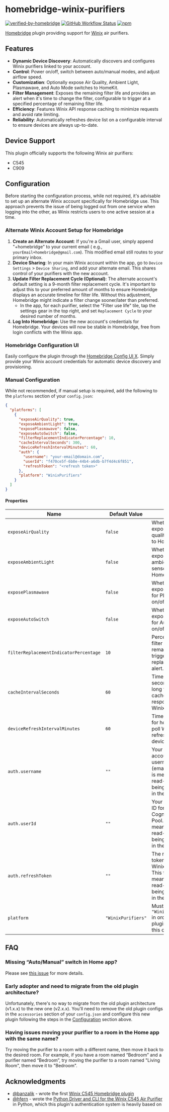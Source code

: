 # homebridge-winix-purifiers

[![verified-by-homebridge](https://badgen.net/badge/homebridge/verified/purple)](https://github.com/homebridge/homebridge/wiki/Verified-Plugins)
[![GitHub Workflow Status](https://img.shields.io/github/actions/workflow/status/regaw-leinad/homebridge-winix-purifiers/build.yml)](https://github.com/regaw-leinad/homebridge-winix-purifiers/actions)
[![npm](https://img.shields.io/npm/dt/homebridge-winix-purifiers)](https://www.npmjs.com/package/homebridge-winix-purifiers)

[Homebridge](https://homebridge.io) plugin providing support for [Winix](https://www.winixamerica.com) air purifiers.

## Features

- **Dynamic Device Discovery**: Automatically discovers and configures Winix purifiers linked to your account.
- **Control**: Power on/off, switch between auto/manual modes, and adjust airflow speed.
- **Customization**: Optionally expose Air Quality, Ambient Light, Plasmawave, and Auto Mode switches to HomeKit.
- **Filter Management**: Exposes the remaining filter life and provides an alert when it's time to change the filter,
  configurable to trigger at a specified percentage of remaining filter life.
- **Efficiency**: Features Winix API response caching to minimize requests and avoid rate limiting.
- **Reliability**: Automatically refreshes device list on a configurable interval to ensure devices are always
  up-to-date.

## Device Support

This plugin officially supports the following Winix air purifiers:

* C545
* C909

## Configuration

Before starting the configuration process, while not required, it's advisable to set up an alternate Winix account
specifically for Homebridge use. This approach prevents the issue of being logged out from one service when logging into
the other, as Winix restricts users to one active session at a time.

### Alternate Winix Account Setup for Homebridge

1. **Create an Alternate Account**: If you're a Gmail user, simply append "+homebridge" to your current email (
   e.g., `yourEmail+homebridge@gmail.com`). This modified email still routes to your primary inbox.
2. **Device Sharing**: In your main Winix account within the app, go to `Device Settings` > `Device Sharing`, and add
   your alternate email. This shares control of your purifiers with the new account.
3. **Update Filter Replacement Cycle (Optional)**: The alternate account's default setting is a 9-month filter
   replacement cycle. It's important to adjust this to your preferred amount of months to ensure Homebridge displays an
   accurate timeline for filter life. Without this adjustment, Homebridge might indicate a filter change sooner/later
   than preferred.
    - In the app, for each purifier, select the "Filter use life" tile, tap the settings gear in the top right, and
      set `Replacement Cycle` to your desired number of months.
4. **Log Into Homebridge**: Use the new account's credentials for Homebridge. Your devices will now be stable in
   Homebridge, free from login conflicts with the Winix app.

### Homebridge Configuration UI

Easily configure the plugin through the [Homebridge Config UI X](https://www.npmjs.com/package/homebridge-config-ui-x).
Simply provide your Winix account credentials for automatic device discovery and provisioning.

### Manual Configuration

While not recommended, if manual setup is required, add the following to the `platforms` section of your `config.json`:

```json
{
  "platforms": [
    {
      "exposeAirQuality": true,
      "exposeAmbientLight": true,
      "exposePlasmawave": false,
      "exposeAutoSwitch": false,
      "filterReplacementIndicatorPercentage": 10,
      "cacheIntervalSeconds": 300,
      "deviceRefreshIntervalMinutes": 60,
      "auth": {
        "username": "your-email@domain.com",
        "userId": "f470ce5f-6b8e-44b4-a6db-b7f4d4c6f851",
        "refreshToken": "<refresh token>"
      },
      "platform": "WinixPurifiers"
    }
  ]
}
```

#### Properties

| Name                                   | Default Value      | Note                                                                                                               |
|----------------------------------------|--------------------|--------------------------------------------------------------------------------------------------------------------|
| `exposeAirQuality`                     | `false`            | Whether to expose the air quality sensors to HomeKit.                                                              |
| `exposeAmbientLight`                   | `false`            | Whether to expose the ambient light sensors to HomeKit.                                                            |
| `exposePlasmawave`                     | `false`            | Whether to expose switches for Plasmawave on/off.                                                                  |
| `exposeAutoSwitch`                     | `false`            | Whether to expose switches for Auto mode on/off.                                                                   |
| `filterReplacementIndicatorPercentage` | `10`               | Percentage of filter life remaining to trigger a filter replacement alert.                                         |
| `cacheIntervalSeconds`                 | `60`               | Time, in seconds, for how long to reuse cached responses from Winix.                                               |
| `deviceRefreshIntervalMinutes`         | `60`               | Time, in minutes, for how often to poll Winix to refresh the device list.                                          |
| `auth.username`                        | `""`               | Your Winix account username (email). This field is meant to be read-only after being generated in the UI.          |
| `auth.userId`                          | `""`               | Your Winix user ID for the Cognito User Pool. This field is meant to be read-only after being generated in the UI. |
| `auth.refreshToken`                    | `""`               | The refresh token for your Winix account. This field is meant to be read-only after being generated in the UI.     |
| `platform`                             | `"WinixPurifiers"` | Must always be `"WinixPurifiers"` in order for the plugin to load this config.                                     |

## FAQ

### Missing “Auto/Manual” switch in Home app?

Please see [this issue](https://github.com/regaw-leinad/homebridge-winix-purifiers/issues/1) for more details.

### Early adopter and need to migrate from the old plugin architecture?

Unfortunately, there's no way to migrate from the old plugin architecture (v1.x.x) to the new one (v2.x.x). You'll need
to remove the old plugin configs in the `accessories` section of your `config.json` and configure this new plugin
following the steps in the [Configuration](#configuration) section above.

### Having issues moving your purifier to a room in the Home app with the same name?

Try moving the purifier to a room with a different name, then move it back to the desired room. For example, if you have
a room named “Bedroom” and a purifier named “Bedroom”, try moving the purifier to a room named "Living Room", then move
it to "Bedroom".

## Acknowledgments

- [@banzalik](https://github.com/banzalik) - wrote the
  first [Winix C545 Homebridge plugin](https://github.com/banzalik/homebridge-winix-c545)
- [@hfern](https://github.com/hfern) - wrote the
  [Python Driver and CLI for the Winix C545 Air Purifier](https://github.com/hfern/winix) in Python, which this plugin's
  authentication system is heavily based on